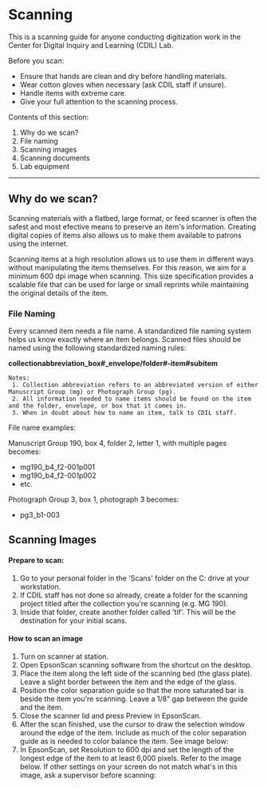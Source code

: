 # Scanning

This is a scanning guide for anyone conducting digitization work in the Center for Digital Inquiry and Learning (CDIL) Lab.

Before you scan:
- Ensure that hands are clean and dry before handling materials.
- Wear cotton gloves when necessary (ask CDIL staff if unsure).
- Handle items with extreme care.
- Give your full attention to the scanning process.

Contents of this section:
1. Why do we scan?
2. File naming
3. Scanning images
4. Scanning documents
5. Lab equipment

---
## Why do we scan?

Scanning materials with a flatbed, large format, or feed scanner is often the safest and most efective means to preserve an item's information. Creating digital copies of items also allows us to make them available to patrons using the internet. 

Scanning items at a high resolution allows us to use them in different ways without manipulating the items themselves. For this reason, we aim for a minimum 600 dpi image when scanning. This size specification provides a scalable file that can be used for large or small reprints while maintaining the original details of the item. 

### File Naming

Every scanned item needs a file name. A standardized file naming system helps us know exactly where an item belongs. Scanned files should be named using the following standardized naming rules:
  
  **collectionabbreviation_box#_envelope/folder#-item#subitem**
  
    Notes:
     1. Collection abbreviation refers to an abbreviated version of either Manuscript Group (mg) or Photograph Group (pg).
     2. All information needed to name items should be found on the item and the folder, envelope, or box that it comes in.
     3. When in doubt about how to name an item, talk to CDIL staff. 

  File name examples:
  
  Manuscript Group 190, box 4, folder 2, letter 1, with multiple pages becomes:
  - mg190_b4_f2-001p001
  - mg190_b4_f2-001p002
  - etc.

  Photograph Group 3, box 1, photograph 3 becomes:
  - pg3_b1-003

## Scanning Images

#### Prepare to scan:

1. Go to your personal folder in the 'Scans' folder on the C: drive at your workstation.
2. If CDIL staff has not done so already, create a folder for the scanning project titled after the collection you're scanning (e.g. MG 190).
3. Inside that folder, create another folder called 'tif'. This will be the destination for your initial scans.

#### How to scan an image

1. Turn on scanner at station. 
2. Open EpsonScan scanning software from the shortcut on the desktop.
3. Place the item along the left side of the scanning bed (the glass plate). Leave a slight border between the item and the edge of the glass. 
4. Position the color separation guide so that the more saturated bar is beside the item you're scanning. Leave a 1/8" gap between the guide and the item.
5. Close the scanner lid and press Preview in EpsonScan.
6. After the scan finished, use the cursor to draw the selection window around the edge of the item. Include as much of the color separation guide as is needed to color balance the item. See image below:
7. In EpsonScan, set Resolution to 600 dpi and set the length of the longest edge of the item to at least 6,000 pixels. Refer to the image below. If other settings on your screen do not match what's in this image, ask a supervisor before scanning:
